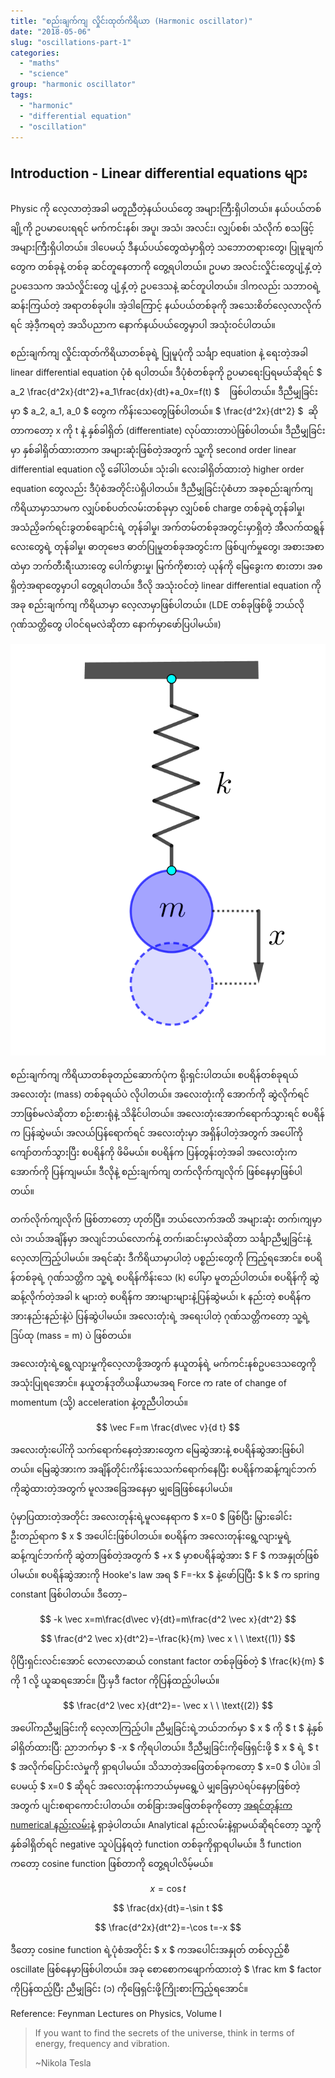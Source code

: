 ```yaml
---
title: "စည်းချက်ကျ လှိုင်းထုတ်ကိရိယာ (Harmonic oscillator)"
date: "2018-05-06"
slug: "oscillations-part-1"
categories: 
  - "maths"
  - "science"
group: "harmonic oscillator"
tags: 
  - "harmonic"
  - "differential equation"
  - "oscillation"
---
```


## Introduction - Linear differential equations များ

Physic ကို လေ့လာတဲ့အခါ မတူညီတဲ့နယ်ပယ်တွေ အများကြီးရှိပါတယ်။ နယ်ပယ်တစ်ချို့ကို ဥပမာပေးရရင် မက်ကင်းနစ်၊ အပူ၊ အသံ၊ အလင်း၊ လျှပ်စစ်၊ သံလိုက် စသဖြင့် အများကြီးရှိပါတယ်။ ဒါပေမယ့် ဒီနယ်ပယ်တွေထဲမှာရှိတဲ့ သဘောတရားတွေ၊ ပြုမူချက်တွေက တစ်ခုနဲ့ တစ်ခု ဆင်တူနေတာကို တွေ့ရပါတယ်။ ဥပမာ အလင်းလှိုင်းတွေပျံ့နှံ့တဲ့ ဥပဒေသက အသံလှိုင်းတွေ ပျံ့နှံ့တဲ့ ဥပဒေသနဲ့ ဆင်တူပါတယ်။ ဒါကလည်း သဘာဝရဲ့ ဆန်းကြယ်တဲ့ အရာတစ်ခုပါ။ အဲ့ဒါကြောင့် နယ်ပယ်တစ်ခုကို အသေးစိတ်လေ့လာလိုက်ရင် အဲ့ဒီ့ကရတဲ့ အသိပညာက နောက်နယ်ပယ်တွေမှာပါ အသုံးဝင်ပါတယ်။

စည်းချက်ကျ လှိုင်းထုတ်ကိရိယာတစ်ခုရဲ့ ပြုမူပုံကို သင်္ချာ equation နဲ့ ရေးတဲ့အခါ linear differential equation ပုံစံ ရပါတယ်။ ဒီပုံစံတစ်ခုကို ဥပမာရေးပြရမယ်ဆိုရင် $ a_2 \frac{d^2x}{dt^2}+a_1\frac{dx}{dt}+a_0x=f(t) $    ဖြစ်ပါတယ်။ ဒီညီမျှခြင်းမှာ $ a_2, a_1, a_0 $ တွေက ကိန်းသေတွေဖြစ်ပါတယ်။ $ \frac{d^2x}{dt^2} $  ဆိုတာကတော့ x ကို t နဲ့ နှစ်ခါရှိတ် (differentiate) လုပ်ထားတာပဲဖြစ်ပါတယ်။ ဒီညီမျှခြင်းမှာ နှစ်ခါရှိတ်ထားတာက အများဆုံးဖြစ်တဲ့အတွက် သူ့ကို second order linear differential equation လို့ ခေါ်ပါတယ်။ သုံးခါ၊ လေးခါရှိတ်ထားတဲ့ higher order equation တွေလည်း ဒီပုံစံအတိုင်းပဲရှိပါတယ်။ ဒီညီမျှခြင်းပုံစံဟာ အခုစည်းချက်ကျကိရိယာမှာသာမက လျှပ်စစ်ပတ်လမ်းတစ်ခုမှာ လျှပ်စစ် charge တစ်ခုရဲ့တုန်ခါမှု၊ အသံညှိခက်ရင်းခွတစ်ချောင်းရဲ့ တုန်ခါမှု၊ အက်တမ်တစ်ခုအတွင်းမှာရှိတဲ့ အီလက်ထရွန်လေးတွေရဲ့ တုန်ခါမှု၊ ဓာတုဗေဒ ဓာတ်ပြုမှုတစ်ခုအတွင်းက ဖြစ်ပျက်မှုတွေ၊ အစားအစာထဲမှာ ဘက်တီးရီးယားတွေ ပေါက်ဖွားမှု၊ မြက်ကိုစားတဲ့ ယုန်ကို မြေခွေးက စားတာ၊ အစရှိတဲ့အရာတွေမှာပါ တွေ့ရပါတယ်။ ဒီလို အသုံးဝင်တဲ့ linear differential equation ကို အခု စည်းချက်ကျ ကိရိယာမှာ လေ့လာမှာဖြစ်ပါတယ်။ (LDE တစ်ခုဖြစ်ဖို့ ဘယ်လိုဂုဏ်သတ္တိတွေ ပါဝင်ရမလဲဆိုတာ နောက်မှာဖော်ပြပါမယ်။)

![](images/Spring-mass-system.png)

စည်းချက်ကျ ကိရိယာတစ်ခုတည်ဆောက်ပုံက ရိုးရှင်းပါတယ်။ စပရိန်တစ်ခုရယ် အလေးတုံး (mass) တစ်ခုရယ်ပဲ လိုပါတယ်။ အလေးတုံးကို အောက်ကို ဆွဲလိုက်ရင် ဘာဖြစ်မလဲဆိုတာ စဉ်းစားရုံနဲ့ သိနိုင်ပါတယ်။ အလေးတုံးအောက်ရောက်သွားရင် စပရိန်က ပြန်ဆွဲမယ်၊ အလယ်ပြန်ရောက်ရင် အလေးတုံးမှာ အရှိန်ပါတဲ့အတွက် အပေါ်ကို ကျော်တက်သွားပြီး စပရိန်ကို ဖိမိမယ်။ စပရိန်က ပြန်တွန်းတဲ့အခါ အလေးတုံးက အောက်ကို ပြန်ကျမယ်။ ဒီလိုနဲ့ စည်းချက်ကျ တက်လိုက်ကျလိုက် ဖြစ်နေမှာဖြစ်ပါတယ်။

တက်လိုက်ကျလိုက် ဖြစ်တာတော့ ဟုတ်ပြီ။ ဘယ်လောက်အထိ အများဆုံး တက်၊ကျမှာလဲ၊ ဘယ်အချိန်မှာ အလျင်ဘယ်လောက်နဲ့ တက်၊ဆင်းမှာလဲဆိုတာ သင်္ချာညီမျှခြင်းနဲ့ လေ့လာကြည့်ပါမယ်။ အရင်ဆုံး ဒီကိရိယာမှာပါတဲ့ ပစ္စည်းတွေကို ကြည့်ရအောင်။ စပရိန်တစ်ခုရဲ့ ဂုဏ်သတ္တိက သူ့ရဲ့ စပရိန်ကိန်းသေ (k) ပေါ်မှာ မူတည်ပါတယ်။ စပရိန်ကို ဆွဲဆန့်လိုက်တဲ့အခါ k များတဲ့ စပရိန်က အားများများနဲ့ပြန်ဆွဲမယ်၊ k နည်းတဲ့ စပရိန်က အားနည်းနည်းနဲ့ပဲ ပြန်ဆွဲပါမယ်။ အလေးတုံးရဲ့ အရေးပါတဲ့ ဂုဏ်သတ္တိကတော့ သူ့ရဲ့ဒြပ်ထု (mass = m) ပဲ ဖြစ်တယ်။

အလေးတုံးရဲ့ရွေ့လျားမှုကိုလေ့လာဖို့အတွက် နယူတန်ရဲ့ မက်ကင်းနစ်ဥပဒေသတွေကို အသုံးပြုရအောင်။ နယူတန်ဒုတိယနိယာမအရ Force က rate of change of momentum (သို့) acceleration နဲ့တူညီပါတယ်။

$$ 
\vec F=m \frac{d\vec v}{d t} 
$$

အလေးတုံးပေါ်ကို သက်ရောက်နေတဲ့အားတွေက မြေဆွဲအားနဲ့ စပရိန်ဆွဲအားဖြစ်ပါတယ်။ မြေဆွဲအားက အချိန်တိုင်းကိန်းသေသက်ရောက်နေပြီး စပရိန်ကဆန့်ကျင်ဘက်ကိုဆွဲထားတဲ့အတွက် မူလအခြေအနေမှာ မျှခြေဖြစ်နေပါမယ်။

ပုံမှာပြထားတဲ့အတိုင်း အလေးတုန်းရဲ့မူလနေရာက $ x=0 $ ဖြစ်ပြီး မြှားခေါင်းဦးတည်ရာက $ x $ အပေါင်းဖြစ်ပါတယ်။ စပရိန်က အလေးတုန်းရွေ့လျားမှုရဲ့ဆန့်ကျင်ဘက်ကို ဆွဲတာဖြစ်တဲ့အတွက် $ +x $ မှာစပရိန်ဆွဲအား $ F $ ကအနှုတ်ဖြစ်ပါမယ်။ စပရိန်ဆွဲအားကို Hooke's law အရ $ F=-kx $ နဲ့ဖော်ပြပြီး $ k $ က spring constant ဖြစ်ပါတယ်။ ဒီတော့−

$$
-k \vec x=m\frac{d\vec v}{dt}=m\frac{d^2 \vec x}{dt^2}
$$

$$ 
\frac{d^2 \vec x}{dt^2}=-\frac{k}{m} \vec x \ \ \text{(1)}
$$

ပိုပြီးရှင်းလင်းအောင် လောလောဆယ် constant factor တစ်ခုဖြစ်တဲ့ $ \frac{k}{m} $ ကို 1 လို့ ယူဆရအောင်။ ပြီ:မှဒီ factor ကိုပြန်ထည့်ပါမယ်။

$$ 
\frac{d^2 \vec x}{dt^2}=- \vec x   \ \ \text{(2)}
$$

အပေါ်ကညီမျှခြင်းကို လေ့လာကြည့်ပါ။ ညီမျှခြင်းရဲ့ဘယ်ဘက်မှာ $ x $ ကို $ t $ နဲ့နှစ်ခါရှိတ်ထားပြီ: ညာဘက်မှာ $ -x $ ကိုရပါတယ်။ ဒီညီမျှခြင်းကိုဖြေရှင်းဖို့ $ x $ ရဲ့ $ t $ အလိုက်ပြောင်းလဲမှုကို ရှာရပါမယ်။ သိသာတဲ့အဖြေတစ်ခုကတော့ $ x=0 $ ပါပဲ။ ဒါပေမယ့် $ x=0 $ ဆိုရင် အလေးတုန်းကဘယ်မှမရွေ့ပဲ မျှခြေမှာပဲရပ်နေမှာဖြစ်တဲ့အတွက် ပျင်းစရာကောင်းပါတယ်။ တစ်ခြားအဖြေတစ်ခုကိုတော့ [အရင်တုန်းက](http://theinlinaung.com/newtons_laws_of_motion-2/) [numerical နည်းလမ်း](http://theinlinaung.com/newtons_laws_of_motion-2/)နဲ့ ရှာခဲ့ပါတယ်။ Analytical နည်းလမ်းနဲ့ရှာမယ်ဆိုရင်တော့ သူ့ကိုနှစ်ခါရှိတ်ရင် negative သူပဲပြန်ရတဲ့ function တစ်ခုကိုရှာရပါမယ်။ ဒီ function ကတော့ cosine function ဖြစ်တာကို တွေ့ရပါလိမ့်မယ်။

$$ 
x=\cos t 
$$

$$ 
\frac{dx}{dt}=-\sin t 
$$

$$ 
\frac{d^2x}{dt^2}=-\cos t=-x 
$$

ဒီတော့ cosine function ရဲ့ပုံစံအတိုင်း $ x $ ကအပေါင်းအနှုတ် တစ်လှည့်စီ oscillate ဖြစ်နေမှာဖြစ်ပါတယ်။ အခု စောစောကဖျောက်ထားတဲ့ $ \frac km $ factor ကိုပြန်ထည့်ပြီး ညီမျှခြင်း (၁) ကိုဖြေရှင်းဖို့ကြိုးစားကြည့်ရအောင်။


Reference: Feynman Lectures on Physics, Volume I

> If you want to find the secrets of the universe, think in terms of energy, frequency and vibration.
> 
> ~Nikola Tesla
